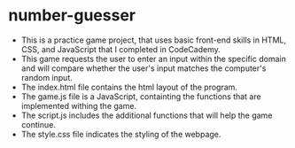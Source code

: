 # number-guesser
- This is a practice game project, that uses basic front-end skills in HTML, CSS, and JavaScript that I completed in CodeCademy.
- This game requests the user to enter an input within the specific domain and will compare whether the user's input matches the computer's random input.
- The index.html file contains the html layout of the program.
- The game.js file is a JavaScript, containting the functions that are implemented withing the game.
- The script.js includes the additional functions that will help the game continue.
- The style.css file indicates the styling of the webpage.
